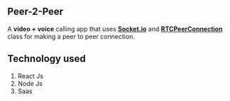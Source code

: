 ## Peer-2-Peer 
A **video + voice** calling app that uses **[Socket.io](https://socket.io/)** and **[RTCPeerConnection](https://developer.mozilla.org/en-US/docs/Web/API/RTCPeerConnection)** class for making a peer to peer connection.

## Technology used
1. React Js
2. Node Js
3. Saas

